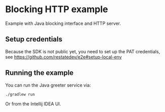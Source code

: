 # Blocking HTTP example

Example with Java blocking interface and HTTP server.

## Setup credentials

Because the SDK is not public yet, you need to set up the PAT credentials, see https://github.com/restatedev/e2e#setup-local-env

## Running the example

You can run the Java greeter service via:

```shell
./gradlew run
```

Or from the Intellij IDEA UI.
